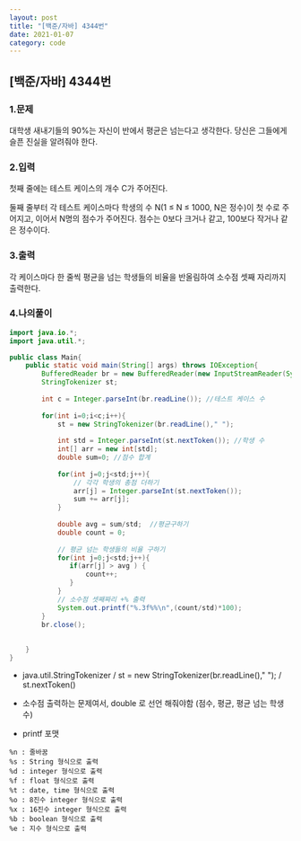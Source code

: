 ```yaml
---
layout: post
title: "[백준/자바] 4344번"
date: 2021-01-07
category: code
---
```

## [백준/자바] 4344번



### 1.문제

대학생 새내기들의 90%는 자신이 반에서 평균은 넘는다고 생각한다. 당신은 그들에게 슬픈 진실을 알려줘야 한다.

### 2.입력

첫째 줄에는 테스트 케이스의 개수 C가 주어진다.

둘째 줄부터 각 테스트 케이스마다 학생의 수 N(1 ≤ N ≤ 1000, N은 정수)이 첫 수로 주어지고, 이어서 N명의 점수가 주어진다. 점수는 0보다 크거나 같고, 100보다 작거나 같은 정수이다.

### 3.출력

각 케이스마다 한 줄씩 평균을 넘는 학생들의 비율을 반올림하여 소수점 셋째 자리까지 출력한다.

### 4.나의풀이

```java
import java.io.*;
import java.util.*;

public class Main{
    public static void main(String[] args) throws IOException{
        BufferedReader br = new BufferedReader(new InputStreamReader(System.in));
        StringTokenizer st;
        
        int c = Integer.parseInt(br.readLine()); //테스트 케이스 수
        
        for(int i=0;i<c;i++){
            st = new StringTokenizer(br.readLine()," ");
        
            int std = Integer.parseInt(st.nextToken()); //학생 수
            int[] arr = new int[std];
            double sum=0; //점수 합계
            
            for(int j=0;j<std;j++){
                // 각각 학생의 총점 더하기
                arr[j] = Integer.parseInt(st.nextToken());
                sum += arr[j];
            }
            
            double avg = sum/std;  //평균구하기
            double count = 0;
            
            // 평균 넘는 학생들의 비율 구하기 
            for(int j=0;j<std;j++){
               if(arr[j] > avg ) {
                   count++;
               }
            }
            // 소수점 셋째짜리 +% 출력
            System.out.printf("%.3f%%\n",(count/std)*100);
        }
        br.close();
        
        
    }
}
````

- java.util.StringTokenizer / st = new StringTokenizer(br.readLine()," "); / st.nextToken()

- 소수점 출력하는 문제여서, double 로 선언 해줘야함 (점수, 평균, 평균 넘는 학생수)

- printf 포맷 
````
%n : 줄바꿈
%s : String 형식으로 출력
%d : integer 형식으로 출력
%f : float 형식으로 출력
%t : date, time 형식으로 출력
%o : 8진수 integer 형식으로 출력
%x : 16진수 integer 형식으로 출력
%b : boolean 형식으로 출력
%e : 지수 형식으로 출력
````

